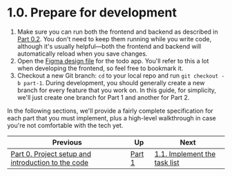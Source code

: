 # 1.0. Prepare for development

1. Make sure you can run both the frontend and backend as described in [Part 0.2](../part-0/0-2-Fork.md). You don't need to keep them running while you write code, although it's usually helpful—both the frontend and backend will automatically reload when you save changes.
2. Open the [Figma design file](https://www.figma.com/file/8eRDNyOrYRgyN7NNb0mIXA/Onboarding-Todo-App) for the todo app. You'll refer to this a lot when developing the frontend, so feel free to bookmark it.
3. Checkout a new Git branch: `cd` to your local repo and run `git checkout -b part-1`. During development, you should generally create a new branch for every feature that you work on. In this guide, for simplicity, we'll just create one branch for Part 1 and another for Part 2.

In the following sections, we'll provide a fairly complete specification for each part that you must implement, plus a high-level walkthrough in case you're not comfortable with the tech yet.

| Previous                                                         | Up           | Next                                               |
| ---------------------------------------------------------------- | ------------ | -------------------------------------------------- |
| [Part 0. Project setup and introduction to the code](../part-0/) | [Part 1](./) | [1.1. Implement the task list](./1-1-Task-list.md) |
